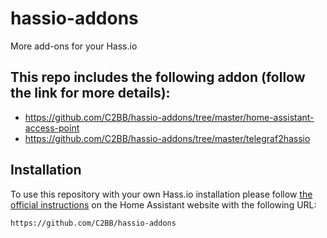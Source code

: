 # hassio-addons

More add-ons for your Hass.io

## This repo includes the following addon (follow the link for more details):

- https://github.com/C2BB/hassio-addons/tree/master/home-assistant-access-point
- https://github.com/C2BB/hassio-addons/tree/master/telegraf2hassio

## Installation

To use this repository with your own Hass.io installation please follow [the official instructions](https://www.home-assistant.io/hassio/installing_third_party_addons/) on the Home Assistant website with the following URL:

```txt
https://github.com/C2BB/hassio-addons
```
